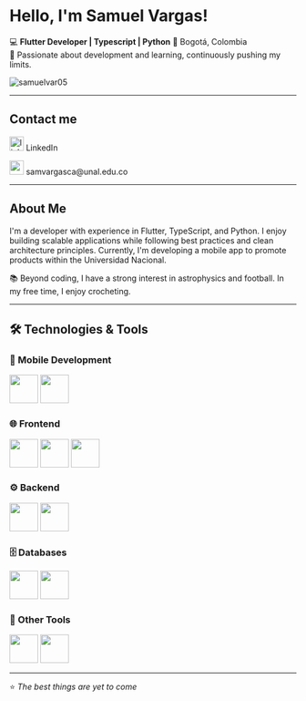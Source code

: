 # Hello, I'm Samuel Vargas!

💻 **Flutter Developer | Typescript | Python**
📍 Bogotá, Colombia  
🎯 Passionate about development and learning, continuously pushing my limits.

<p align="left"> <img src="https://komarev.com/ghpvc/?username=samuelvar05&label=Profile%20views&color=0e75b6&style=flat" alt="samuelvar05" /> </p>

---

## Contact me
<p align="left">
  <a href="https://linkedin.com/in/sjvc0595" target="blank">
    <img src="https://img.shields.io/static/v1?message=LinkedIn&logo=linkedin&label=&color=0077B5&logoColor=white&labelColor=&style=for-the-badge" height="25" alt="linkedin logo"/></a>
   LinkedIn
</p>
<p align="left">
  

  <a href="samvargasca@unal.edu.co" target="blank">
    <img src="https://img.shields.io/static/v1?message=Gmail&label=&color=D14836&logoColor=white&labelColor=&style=for-the-badge" height="25" alt="gmail logo"  /></a>
   samvargasca@unal.edu.co
</p>

---

## About Me
I'm a developer with experience in Flutter, TypeScript, and Python. I enjoy building scalable applications while following best practices and clean architecture principles. Currently, I'm developing a mobile app to promote products within the Universidad Nacional.  

📚 Beyond coding, I have a strong interest in astrophysics and football. In my free time, I enjoy crocheting.

---

## 🛠️ Technologies & Tools  
### 📱 Mobile Development  
<p align="left">
  <img src="https://cdn.jsdelivr.net/gh/devicons/devicon@latest/icons/flutter/flutter-original.svg" height="50"/>
  <img src="https://cdn.jsdelivr.net/gh/devicons/devicon@latest/icons/dart/dart-original.svg" height="50"/>
</p>

### 🌐 Frontend  
<p align="left">
  <img src="https://cdn.jsdelivr.net/gh/devicons/devicon@latest/icons/typescript/typescript-original.svg" height="50"/>
  <img src="https://cdn.jsdelivr.net/gh/devicons/devicon@latest/icons/html5/html5-original.svg" height="50"/>
  <img src="https://cdn.jsdelivr.net/gh/devicons/devicon@latest/icons/css3/css3-original.svg" height="50"/>
</p>

### ⚙️ Backend  
<p align="left">
  <img src="https://cdn.jsdelivr.net/gh/devicons/devicon@latest/icons/django/django-plain.svg" height="50"/> 
  <img src="https://cdn.jsdelivr.net/gh/devicons/devicon@latest/icons/firebase/firebase-original.svg" height="50"/>
</p>

### 🗄️ Databases  
<p align="left">
  <img src="https://cdn.jsdelivr.net/gh/devicons/devicon@latest/icons/mysql/mysql-original.svg" height="50"/>
  <img src="https://cdn.jsdelivr.net/gh/devicons/devicon@latest/icons/mongodb/mongodb-original-wordmark.svg" height="50"/>          
</p>

### 🔧 Other Tools  
<p align="left">
  <img src="https://cdn.jsdelivr.net/gh/devicons/devicon@latest/icons/figma/figma-original.svg" height="50"/>
  <img src="https://cdn.jsdelivr.net/gh/devicons/devicon@latest/icons/arduino/arduino-original.svg" height="50"/>
</p>

---
⭐ *The best things are yet to come*
